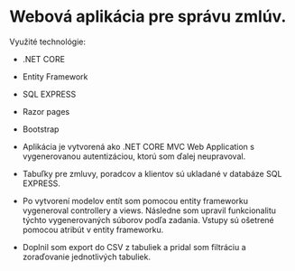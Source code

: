 # Webová aplikácia pre správu zmlúv.

Využité technológie: 
- .NET CORE
- Entity Framework
- SQL EXPRESS
- Razor pages
- Bootstrap

- Aplikácia je vytvorená ako .NET CORE MVC Web Application s vygenerovanou
autentizáciou, ktorú som ďalej neupravoval.
- Tabuľky pre zmluvy, poradcov a klientov sú ukladané v databáze SQL EXPRESS.
- Po vytvorení modelov entít som pomocou entity frameworku vygeneroval controllery
 a views. Následne som upravil funkcionalitu týchto vygenerovaných súborov podľa
 zadania. Vstupy sú ošetrené pomocou atribút v entity frameworku. 
- Doplnil som export do CSV z tabuliek a pridal som filtráciu a zoraďovanie jednotlivých tabuliek.
